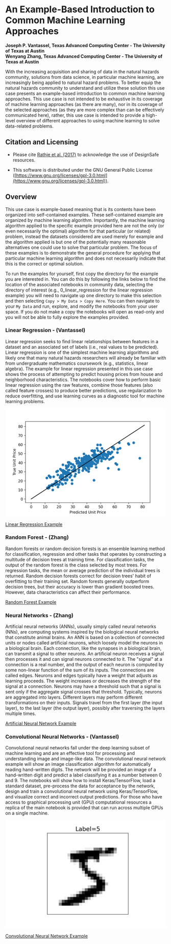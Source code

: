 # An Example-Based Introduction to Common Machine Learning Approaches

**Joseph P. Vantassel, Texas Advanced Computing Center - The University of Texas at Austin**  
**Wenyang Zhang, Texas Advanced Computing Center - The University of Texas at Austin**  

With the increasing acquisition and sharing of data in the natural hazards community, solutions from 
data science, in particular machine learning, are increasingly being applied to natural hazard problems.
To better equip the natural hazards community to understand
and utilize these solution this use case presents an example-based introduction to common machine
learning approaches. This use case is not intended to be exhaustive in its coverage
of machine learning approaches (as there are many), nor in its coverage of the selected approaches
(as they are more complex than can be effectively communicated here), rather, this use case is
intended to provide a high-level overview of different approaches to using machine learning to
solve data-related problems.

## Citation and Licensing

<!-- * Please cite [AUTHORS et al. (20xx) - example of published project]() to acknowledge the use of any resources from this use case. -->

* Please cite [Rathje et al. (2017)](https://doi.org/10.1061/(ASCE)NH.1527-6996.0000246) to acknowledge the use of DesignSafe resources.  

* This software is distributed under the GNU General Public License ([https://www.gnu.org/licenses/gpl-3.0.html](https://www.gnu.org/licenses/gpl-3.0.html)).


## Overview

This use case is example-based meaning that is its contents have been organized into self-contained examples.
These self-contained example are organized by machine learning algorithm. Importantly, the machine learning
algorithm applied to the specific example provided here are not the only (or even necessarily the optimal)
algorithm for that particular (or related) problem, instead the datasets considered are used merely for example
and the algorithm applied is but one of the potentially many reasonable alternatives one could use to solve
that particular problem. The focus of these examples is to demonstrate the general procedure for applying that
particular machine learning algorithm and does not necessarily indicate that this is the correct or optimal
solution.

To run the examples for yourself, first copy the directory for the example you are interested in. You can
do this by following the links below to find the location of the associated notebooks in community data,
selecting the directory of interest (e.g., 0_linear_regression for the linear regression example) you will
need to navigate up one directory to make this selection and then selecting `Copy > My Data > Copy Here`. You
can then navigate to your `My Data` and run, explore, and modify the notebooks from your user space. If you do
not make a copy the notebooks will open as read-only and you will not be able to fully explore the examples provided.

### Linear Regression - (Vantassel)

Linear regression seeks to find linear relationships between features in a dataset and an associated set of labels
(i.e., real values to be predicted). Linear regression is one of the simplest machine learning algorithms and
likely one that many natural hazards researchers will already be familiar with from undergraduate mathematics
coursework (e.g., statistics, linear algebra). The example for linear regression presented in this use case shows
the process of attempting to predict housing prices from house and neighborhood characteristics. The notebooks cover
how to perform basic linear regression using the raw features, combine those features (also called feature crosses) to
produce better predictions, use regularization to reduce overfitting, and use learning curves as a diagnostic tool for
machine learning problems.

![image_of_linear_regression_training](img/0_linear_regression.png)

[Linear Regression Example](https://www.designsafe-ci.org/data/browser/public/designsafe.storage.community/Use%20Case%20Products/An%20Example-Based%20Introduction%20to%20Machine%20Learning/0_linear_regression)

### Random Forest - (Zhang)

Random forests or random decision forests is an ensemble learning method for classification, regression and other tasks that operates by constructing a multitude of decision trees at training time. For classification tasks, the output of the random forest is the class selected by most trees. For regression tasks, the mean or average prediction of the individual trees is returned. Random decision forests correct for decision trees' habit of overfitting to their training set. Random forests generally outperform decision trees, but their accuracy is lower than gradient boosted trees. However, data characteristics can affect their performance.

[Random Forest Example](https://www.designsafe-ci.org/data/browser/public/designsafe.storage.community/Use%20Case%20Products/An%20Example-Based%20Introduction%20to%20Machine%20Learning/1_random_forest)

### Neural Networks - (Zhang)

Artificial neural networks (ANNs), usually simply called neural networks (NNs), are computing systems inspired by the biological neural networks that constitute animal brains. An ANN is based on a collection of connected units or nodes called artificial neurons, which loosely model the neurons in a biological brain. Each connection, like the synapses in a biological brain, can transmit a signal to other neurons. An artificial neuron receives a signal then processes it and can signal neurons connected to it. The "signal" at a connection is a real number, and the output of each neuron is computed by some non-linear function of the sum of its inputs. The connections are called edges. Neurons and edges typically have a weight that adjusts as learning proceeds. The weight increases or decreases the strength of the signal at a connection. Neurons may have a threshold such that a signal is sent only if the aggregate signal crosses that threshold. Typically, neurons are aggregated into layers. Different layers may perform different transformations on their inputs. Signals travel from the first layer (the input layer), to the last layer (the output layer), possibly after traversing the layers multiple times.

[Artificial Neural Network Example](https://www.designsafe-ci.org/data/browser/public/designsafe.storage.community/Use%20Case%20Products/An%20Example-Based%20Introduction%20to%20Machine%20Learning/2_artificial_neural_networks)

### Convolutional Neural Networks - (Vantassel)

Convolutional neural networks fall under the deep learning subset of machine learning and are an effective
tool for processing and understanding image and image-like data. The convolutional neural network example will show an
image classification algorithm for automatically reading hand-written digits. The network will be provided
an image of a hand-written digit and predict a label classifying it as a number between 0 and 9. The notebooks
will show how to install Keras/TensorFlow, load a standard dataset, pre-process the data for acceptance by the
network, design and train a convolutional neural network using Keras/TensorFlow, and visualize correct and
incorrect output predictions. For those who have access to graphical processing unit (GPU) computational
resources a replica of the main notebook is provided that can run across multiple GPUs on a single machine.

![image_of_5_with_label](img/2_convolutional_neural_networks.png)

[Convolutional Neural Network Example](https://www.designsafe-ci.org/data/browser/public/designsafe.storage.community/Use%20Case%20Products/An%20Example-Based%20Introduction%20to%20Machine%20Learning/3_convolutional_neural_networks)
